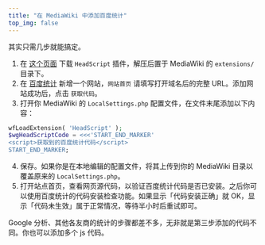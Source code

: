 ```yaml
---
title: "在 MediaWiki 中添加百度统计"
top_img: false
---
```

其实只需几步就能搞定。

1. 在 [这个页面](https://www.mediawiki.org/wiki/Extension:HeadScript) 下载 `HeadScript` 插件，解压后置于 MediaWiki 的 `extensions/` 目录下。
2. 在 [百度统计](https://tongji.baidu.com/) 新增一个网站，`网站首页` 请填写打开域名后的完整 URL。添加网站成功后，点击 `获取代码`。
3. 打开你 MediaWiki 的 `LocalSettings.php` 配置文件，在文件末尾添加以下内容：
```php
wfLoadExtension( 'HeadScript' );
$wgHeadScriptCode = <<<'START_END_MARKER'
<script>获取到的百度统计代码</script>
START_END_MARKER;
```
4. 保存。如果你是在本地编辑的配置文件，将其上传到你的 MediaWiki 目录以覆盖原来的 `LocalSettings.php`。
5. 打开站点首页，查看网页源代码，以验证百度统计代码是否已安装。之后你可以使用百度统计的代码安装检查功能。如果显示「代码安装正确」就 OK，显示「代码未生效」属于正常情况，等待半小时后重试即可。

Google 分析、其他各友商的统计的步骤都差不多，无非就是第三步添加的代码不同。你也可以添加多个 js 代码。